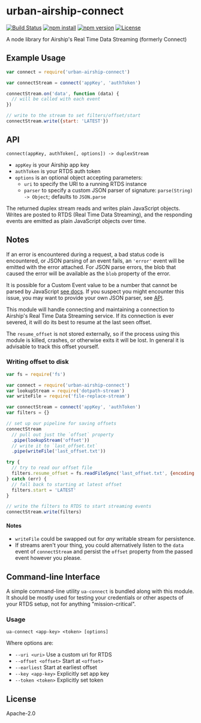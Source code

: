 # urban-airship-connect

[![Build Status](http://img.shields.io/travis/urbanairship/node-connect-client/master.svg?style=flat-square)](https://travis-ci.org/urbanairship/node-connect-client)
[![npm install](http://img.shields.io/npm/dm/urban-airship-connect.svg?style=flat-square)](https://www.npmjs.org/package/urban-airship-connect)
[![npm version](https://img.shields.io/npm/v/urban-airship-connect.svg?style=flat-square)](https://www.npmjs.org/package/urban-airship-connect)
[![License](https://img.shields.io/npm/l/urban-airship-connect.svg?style=flat-square)](https://github.com/urbanairship/node-connect-client/blob/master/LICENSE)

A node library for Airship's Real Time Data Streaming (formerly Connect)

## Example Usage

```javascript
var connect = require('urban-airship-connect')

var connectStream = connect('appKey', 'authToken')

connectStream.on('data', function (data) {
  // will be called with each event
})

// write to the stream to set filters/offset/start
connectStream.write({start: 'LATEST'})
```

## API

`connect(appKey, authToken[, options]) -> duplexStream`

* `appKey` is your Airship app key
* `authToken` is your RTDS auth token
* `options` is an optional object accepting parameters:
  - `uri` to specify the URI to a running RTDS instance
  - `parser` to specify a custom JSON parser of signature:
    `parse(String) -> Object`; defaults to `JSON.parse`

The returned duplex stream reads and writes plain JavaScript objects. Writes
are posted to RTDS (Real Time Data Streaming), and the responding events are emitted as plain JavaScript
objects over time.

## Notes

If an error is encountered during a request, a bad status code is encountered,
or JSON parsing of an event fails, an `'error'` event will be emitted with the
error attached. For JSON parse errors, the blob that caused the error will be
available as the `blob` property of the error.

It is possible for a Custom Event value to be a number that cannot be parsed by
JavaScript [see docs](http://docs.airship.com/api/connect.html#custom-event).
If you suspect you might encounter this issue, you may want to provide your own
JSON parser, see [API](#api).

This module will handle connecting and maintaining a connection to
Airship's Real Time Data Streaming service. If its connection is ever severed, it will do its
best to resume at the last seen offset.

The `resume_offset` is not stored externally, so if the process using this
module is killed, crashes, or otherwise exits it will be lost. In general it is
advisable to track this offset yourself.

### Writing offset to disk

```javascript
var fs = require('fs')

var connect = require('urban-airship-connect')
var lookupStream = require('dotpath-stream')
var writeFile = require('file-replace-stream')

var connectStream = connect('appKey', 'authToken')
var filters = {}

// set up our pipeline for saving offsets
connectStream
  // pull out just the `offset` property
  .pipe(lookupStream('offset'))
  // write it to `last_offset.txt`
  .pipe(writeFile('last_offset.txt'))

try {
  // try to read our offset file
  filters.resume_offset = fs.readFileSync('last_offset.txt', {encoding: 'utf8'})
} catch (err) {
  // fall back to starting at latest offset
  filters.start = 'LATEST'
}

// write the filters to RTDS to start streaming events
connectStream.write(filters)
```

#### Notes

* `writeFile` could be swapped out for _any_ writable stream for persistence.
* If streams aren't your thing, you could alternatively listen to the `data`
  event of `connectStream` and persist the `offset` property from the passed
  event however you please.

## Command-line Interface

A simple command-line utility `ua-connect` is bundled along with this module. It
should be mostly used for testing your credentials or other aspects of your
RTDS setup, not for anything "mission-critical".

### Usage

`ua-connect <app-key> <token> [options]`

Where options are:

* `--uri <uri>` Use a custom uri for RTDS
* `--offset <offset>` Start at `<offset>`
* `--earliest` Start at earliest offset
* `--key <app-key>` Explicitly set app key
* `--token <token>` Explicitly set token

## License

Apache-2.0
